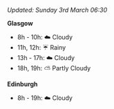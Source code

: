 *Updated: Sunday 3rd March 06:30*

**Glasgow**

* 8h - 10h: :cloud: Cloudy
* 11h, 12h: :umbrella: Rainy
* 13h - 17h: :cloud: Cloudy
* 18h, 19h: :partly_sunny: Partly Cloudy

**Edinburgh**

* 8h - 19h: :cloud: Cloudy
